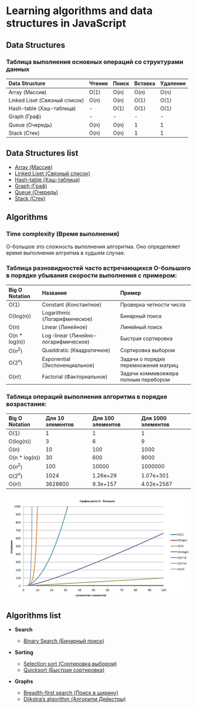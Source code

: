 # Learning algorithms and data structures in JavaScript

## Data Structures
### Таблица выполнения основных операций со структурами данных
| Data Structure                | Чтение | Поиск | Вставка | Удаление |
| :---------------------------- | :----- | :---- | :------ | :------- |
| Array (Массив)                | O(1)   | O(n)  | O(n)    | O(n)     |
| Linked Liset (Связный список) | O(n)   | O(n)  | O(1)    | O(1)     |
| Hash-table (Хэш-таблица)      | -      | O(1)  | O(1)    | O(1)     |
| Graph (Граф)                  | -      | -     | -       | -        |
| Queue (Очередь)               | O(n)   | O(n)  | 1       | 1        |
| Stack (Стек)                  | O(n)   | O(n)  | 1       | 1        |

## Data Structures list
* [Array (Массив)](data-structures/array)
* [Linked Liset (Связный список)](data-structures/linked-list)
* [Hash-table (Хэш-таблица)](data-structures/hash-table)
* [Graph (Граф)](data-structures/graph)
* [Queue (Очередь)](data-structures/queue)
* [Stack (Стек)](data-structures/stack)

## Algorithms
### Time complexity (Время выполнения)

О-большое это сложность выполнения алгоритма. Оно определеяет время выполнения алгритма в худшем случае.

### Таблица разновидностей часто встречающихся O-большого в порядке убывания скорости выполнения с примером:

| Big O Notation  | Название                              | Пример                               |
| :-------------- | :------------------------------------ | :----------------------------------- |
| O(1)            | Constant (Константное)                | Проверка четности числа              |
| O(log(n))       | Logarithmic (Логарифмическое)         | Бинарный поиск                       |
| O(n)            | Linear (Линейное)                     | Линейный поиск                       |
| O(n * log(n))   | Log-linear (Линейно-логарифмическое)  | Быстрая сортировка                   |
| O($n^2$)        | Quaddratic (Квадратичное)             | Сортировка выбором                   |
| O($2^n$)        | Exponential (Экспоненциальное)        | Задачи о порядке перемножения матриц |
| O(n!)           | Factorial (Факториальное)             | Задачи коммивояжера полным перебором |

### Таблица операций выполнения алгоритма в порядке возрастания:
| Big O Notation  | Для 10 элементов | Для 100 элементов | Для 1000 элементов |
| :-------------- | :--------------- | :---------------- | :----------------- |
| O(1)            | 1                | 1                 | 1                  |
| O(log(n))       | 3                | 6                 | 9                  |
| O(n)            | 10               | 100               | 1000               |
| O(n * log(n))   | 30               | 600               | 9000               |
| O($n^2$)        | 100              | 10000             | 1000000            |
| O($2^n$)        | 1024             | 1.26e+29          | 1.07e+301          |
| O(n!)           | 3628800          | 9.3e+157          | 4.02e+2567         |


![Alt text](chart.png)

## Algorithms list

* **Search**
  * [Binary Search (Бинарный поиск)](algorithms/search/binary-search)

* **Sorting**
  * [Selection sort (Сортировка выбором)](algorithms/sort/selection-sort)
  * [Quicksort (Быстрая сортировка)](algorithms/sort/quicksort)

* **Graphs**
  * [Breadth-first search (Поиск в ширину)](algorithms/graphs/breadth-first-search)
  * [Dijkstra’s algorithm (Алгоритм Дейкстры)](algorithms/graphs/dijkstra’s-algorithm)
